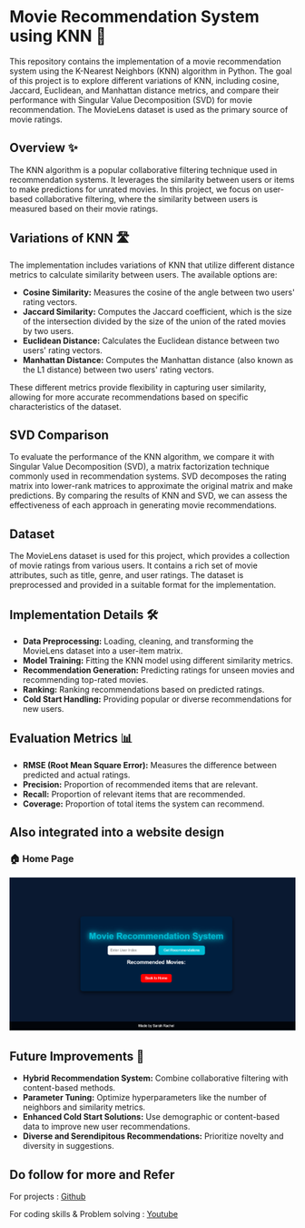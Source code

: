 # Movie Recommendation System using KNN 🎥

This repository contains the implementation of a movie recommendation system using the K-Nearest Neighbors (KNN) algorithm in Python. The goal of this project is to explore different variations of KNN, including cosine, Jaccard, Euclidean, and Manhattan distance metrics, and compare their performance with Singular Value Decomposition (SVD) for movie recommendation. The MovieLens dataset is used as the primary source of movie ratings.

## Overview ✨
The KNN algorithm is a popular collaborative filtering technique used in recommendation systems. It leverages the similarity between users or items to make predictions for unrated movies. In this project, we focus on user-based collaborative filtering, where the similarity between users is measured based on their movie ratings.

## Variations of KNN 🛣️
The implementation includes variations of KNN that utilize different distance metrics to calculate similarity between users. The available options are:

- **Cosine Similarity:** Measures the cosine of the angle between two users' rating vectors.
- **Jaccard Similarity:** Computes the Jaccard coefficient, which is the size of the intersection divided by the size of the union of the rated movies by two users.
- **Euclidean Distance:** Calculates the Euclidean distance between two users' rating vectors.
- **Manhattan Distance:** Computes the Manhattan distance (also known as the L1 distance) between two users' rating vectors.

These different metrics provide flexibility in capturing user similarity, allowing for more accurate recommendations based on specific characteristics of the dataset.

## SVD Comparison
To evaluate the performance of the KNN algorithm, we compare it with Singular Value Decomposition (SVD), a matrix factorization technique commonly used in recommendation systems. SVD decomposes the rating matrix into lower-rank matrices to approximate the original matrix and make predictions. By comparing the results of KNN and SVD, we can assess the effectiveness of each approach in generating movie recommendations.

## Dataset
The MovieLens dataset is used for this project, which provides a collection of movie ratings from various users. It contains a rich set of movie attributes, such as title, genre, and user ratings. The dataset is preprocessed and provided in a suitable format for the implementation.

## Implementation Details 🛠️
- **Data Preprocessing:** Loading, cleaning, and transforming the MovieLens dataset into a user-item matrix.
- **Model Training:** Fitting the KNN model using different similarity metrics.
- **Recommendation Generation:** Predicting ratings for unseen movies and recommending top-rated movies.
- **Ranking:** Ranking recommendations based on predicted ratings.
- **Cold Start Handling:** Providing popular or diverse recommendations for new users.

## Evaluation Metrics 📊
- **RMSE (Root Mean Square Error):** Measures the difference between predicted and actual ratings.
- **Precision:** Proportion of recommended items that are relevant.
- **Recall:** Proportion of relevant items that are recommended.
- **Coverage:** Proportion of total items the system can recommend.

## Also integrated into a website design
### 🏠 **Home Page**  
![Home Page](ss.png)  

## Future Improvements 🚀
- **Hybrid Recommendation System:** Combine collaborative filtering with content-based methods.
- **Parameter Tuning:** Optimize hyperparameters like the number of neighbors and similarity metrics.
- **Enhanced Cold Start Solutions:** Use demographic or content-based data to improve new user recommendations.
- **Diverse and Serendipitous Recommendations:** Prioritize novelty and diversity in suggestions.


## Do follow for more and Refer 
For projects : [Github](https://github.com/sarah131/)

For coding skills & Problem solving : [Youtube](https://youtube.com/@theengineeringcodex?si=5o6xpI8eqK7-2fQf)
